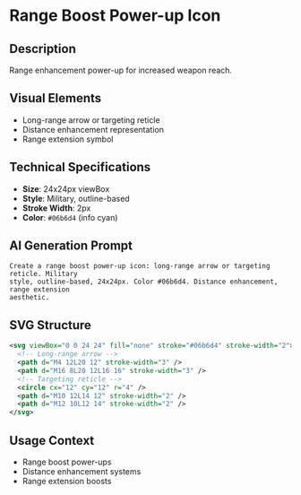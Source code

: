 # Range Boost Power-up Icon

## Description

Range enhancement power-up for increased weapon reach.

## Visual Elements

- Long-range arrow or targeting reticle
- Distance enhancement representation
- Range extension symbol

## Technical Specifications

- **Size**: 24x24px viewBox
- **Style**: Military, outline-based
- **Stroke Width**: 2px
- **Color**: `#06b6d4` (info cyan)

## AI Generation Prompt

```text
Create a range boost power-up icon: long-range arrow or targeting reticle. Military
style, outline-based, 24x24px. Color #06b6d4. Distance enhancement, range extension
aesthetic.
```

## SVG Structure

```svg
<svg viewBox="0 0 24 24" fill="none" stroke="#06b6d4" stroke-width="2">
  <!-- Long-range arrow -->
  <path d="M4 12L20 12" stroke-width="3" />
  <path d="M16 8L20 12L16 16" stroke-width="3" />
  <!-- Targeting reticle -->
  <circle cx="12" cy="12" r="4" />
  <path d="M10 12L14 12" stroke-width="2" />
  <path d="M12 10L12 14" stroke-width="2" />
</svg>
```

## Usage Context

- Range boost power-ups
- Distance enhancement systems
- Range extension boosts
